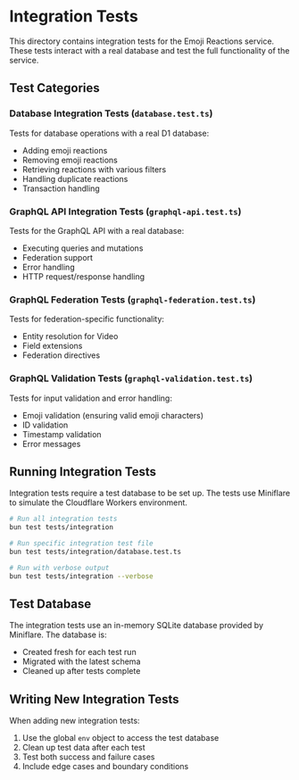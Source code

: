 # Integration Tests

This directory contains integration tests for the Emoji Reactions service. These tests interact with a real database and test the full functionality of the service.

## Test Categories

### Database Integration Tests (`database.test.ts`)

Tests for database operations with a real D1 database:
- Adding emoji reactions
- Removing emoji reactions
- Retrieving reactions with various filters
- Handling duplicate reactions
- Transaction handling

### GraphQL API Integration Tests (`graphql-api.test.ts`)

Tests for the GraphQL API with a real database:
- Executing queries and mutations
- Federation support
- Error handling
- HTTP request/response handling

### GraphQL Federation Tests (`graphql-federation.test.ts`)

Tests for federation-specific functionality:
- Entity resolution for Video
- Field extensions
- Federation directives

### GraphQL Validation Tests (`graphql-validation.test.ts`)

Tests for input validation and error handling:
- Emoji validation (ensuring valid emoji characters)
- ID validation
- Timestamp validation
- Error messages

## Running Integration Tests

Integration tests require a test database to be set up. The tests use Miniflare to simulate the Cloudflare Workers environment.

```bash
# Run all integration tests
bun test tests/integration

# Run specific integration test file
bun test tests/integration/database.test.ts

# Run with verbose output
bun test tests/integration --verbose
```

## Test Database

The integration tests use an in-memory SQLite database provided by Miniflare. The database is:
- Created fresh for each test run
- Migrated with the latest schema
- Cleaned up after tests complete

## Writing New Integration Tests

When adding new integration tests:
1. Use the global `env` object to access the test database
2. Clean up test data after each test
3. Test both success and failure cases
4. Include edge cases and boundary conditions
